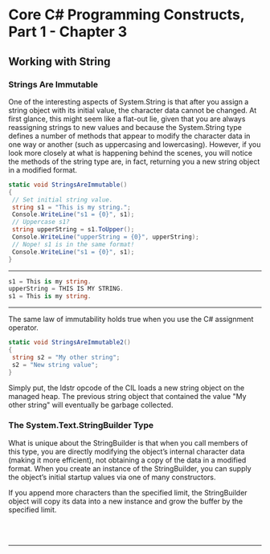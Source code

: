 # Core C# Programming Constructs, Part 1 - Chapter 3

## Working with String

### Strings Are Immutable

One of the interesting aspects of System.String is that after you assign a string object with its initial value, 
the character data cannot be changed. At first glance, this might seem like a flat-out lie, given that you are 
always reassigning strings to new values and because the System.String type defines a number of methods 
that appear to modify the character data in one way or another (such as uppercasing and lowercasing). 
However, if you look more closely at what is happening behind the scenes, you will notice the methods of the 
string type are, in fact, returning you a new string object in a modified format.

```cs
static void StringsAreImmutable()
{
 // Set initial string value.
 string s1 = "This is my string.";
 Console.WriteLine("s1 = {0}", s1);
 // Uppercase s1?
 string upperString = s1.ToUpper();
 Console.WriteLine("upperString = {0}", upperString);
 // Nope! s1 is in the same format!
 Console.WriteLine("s1 = {0}", s1);
}
```

---
```cs
s1 = This is my string.
upperString = THIS IS MY STRING.
s1 = This is my string.
```

---

The same law of immutability holds true when you use the C# assignment operator.

```cs
static void StringsAreImmutable2()
{
 string s2 = "My other string";
 s2 = "New string value";
}
```

Simply put, the ldstr opcode of the CIL loads a new string object on the managed 
heap. The previous string object that contained the value "My other string" will eventually be garbage 
collected.

### The System.Text.StringBuilder Type

What is unique about the StringBuilder is that when you call members of this type, you are directly 
modifying the object’s internal character data (making it more efficient), not obtaining a copy of the data in 
a modified format. When you create an instance of the StringBuilder, you can supply the object’s initial 
startup values via one of many constructors. 

If you append more characters than the specified limit, the StringBuilder object will copy its data into 
a new instance and grow the buffer by the specified limit.

<br>
<br>

---
